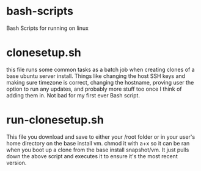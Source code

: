 # bash-scripts
Bash Scripts for running on linux

# clonesetup.sh
this file runs some common tasks as a batch job when creating clones of a base ubuntu server install.  Things like changing the host SSH keys and making sure timezone is correct, changing the hostname, proving user the option to run any updates, and probably more stuff too once I think of adding them in.  Not bad for my first ever Bash script.

# run-clonesetup.sh
This file you download and save to either your /root folder or in your user's home directory on the base install vm.  chmod it with a+x so it can be ran when you boot up a clone from the base install snapshot/vm.  It just pulls down the above script and executes it to ensure it's the most recent version.
